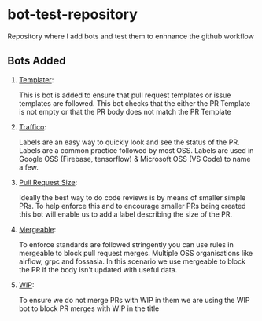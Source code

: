 # bot-test-repository
Repository where I add bots and test them to enhnance the github workflow

## Bots Added
1) [Templater](https://github.com/marketplace/templater):
    
    This is bot is added to ensure that pull request templates or issue templates are followed. This bot checks that the either the PR Template is not empty or that the PR body does not match the PR Template
    
2) [Traffico](https://github.com/marketplace/trafico-pull-request-labeler/):

    Labels are an easy way to quickly look and see the status of the PR. Labels are a common practice followed by most OSS. Labels are used in Google OSS (Firebase, tensorflow) & Microsoft OSS (VS Code) to name a few. 

3) [Pull Request Size](https://github.com/marketplace/pull-request-size):

    Ideally the best way to do code reviews is by means of smaller simple PRs. To help enforce this and to encourage smaller PRs being created this bot will enable us to add a label describing the size of the PR. 
    
4) [Mergeable](https://github.com/mergeability/mergeable):

    To enforce standards are followed stringently you can use rules in mergeable to block pull request merges. Multiple OSS organisations like airflow, grpc and fossasia. In this scenario we use mergeable to block the PR if the body isn't updated with useful data. 
    
    
4) [WIP](https://github.com/wip/app):

    To ensure we do not merge PRs with WIP in them we are using the WIP bot to block PR merges with WIP in the title

